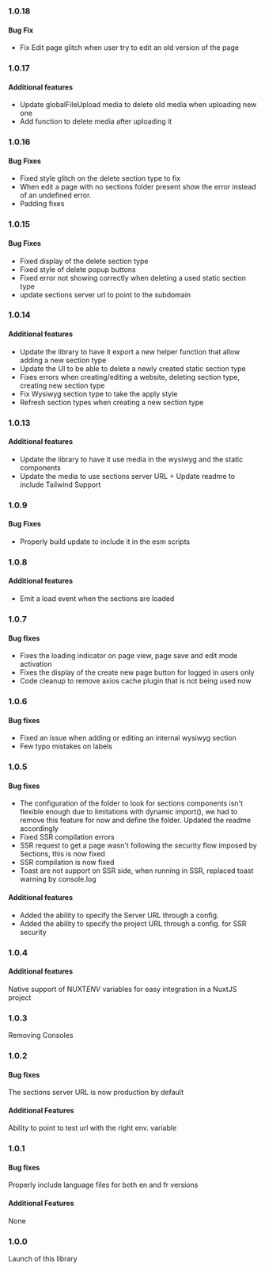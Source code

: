 ### 1.0.18
#### Bug Fix

- Fix Edit page glitch when user try to edit an old version of the page

### 1.0.17
#### Additional features

- Update globalFileUpload media to delete old media when uploading new one
- Add function to delete media after uploading it

### 1.0.16
#### Bug Fixes

- Fixed style glitch on the delete section type to fix
- When edit a page with no sections folder present show the error instead of an undefined error.
- Padding fixes

### 1.0.15
#### Bug Fixes

- Fixed display of the delete section type
- Fixed style of delete popup buttons
- Fixed error not showing correctly when deleting a used static section type
- update sections server url to point to the subdomain

### 1.0.14
#### Additional features

- Update the library to have it export a new helper function that allow adding a new section type
- Update the UI to be able to delete a newly created static section type 
- Fixes errors when creating/editing a website, deleting section type, creating new section type
- Fix Wysiwyg section type to take the apply style
- Refresh section types when creating a new section type

### 1.0.13 
#### Additional features

- Update the library to have it use media in the wysiwyg and the static components
- Update the media to use sections server URL + Update readme to include Tailwind Support 

### 1.0.9

#### Bug Fixes

- Properly build update to include it in the esm scripts

### 1.0.8

#### Additional features

- Emit a load event when the sections are loaded

### 1.0.7

#### Bug fixes

- Fixes the loading indicator on page view, page save and edit mode activation
- Fixes the display of the create new page button for logged in users only
- Code cleanup to remove axios cache plugin that is not being used now

### 1.0.6

#### Bug fixes

- Fixed an issue when adding or editing an internal wysiwyg section
- Few typo mistakes on labels

### 1.0.5

#### Bug fixes

- The configuration of the folder to look for sections components isn't flexible enough due to limitations with dynamic import(), we had to remove this feature for now and define the folder. Updated the readme accordingly
- Fixed SSR compilation errors
- SSR request to get a page wasn't following the security flow imposed by Sections, this is now fixed
- SSR compilation is now fixed
- Toast are not support on SSR side, when running in SSR, replaced toast warning by console.log

#### Additional features

- Added the ability to specify the Server URL through a config.
- Added the ability to specify the project URL through a config. for SSR security

### 1.0.4

#### Additional features

Native support of NUXT*ENV* variables for easy integration in a NuxtJS project

### 1.0.3

Removing Consoles

### 1.0.2

#### Bug fixes

The sections server URL is now production by default

#### Additional Features

Ability to point to test url with the right env. variable

### 1.0.1

#### Bug fixes

Properly include language files for both en and fr versions

#### Additional Features

None

### 1.0.0

Launch of this library
